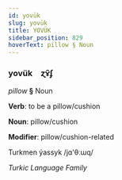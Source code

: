 ```yaml
---
id: yovük
slug: yovük
title: YOVÜK
sidebar_position: 829
hoverText: pillow § Noun
---
```


### yovük&emsp;<span kind="abugida">ɀɤ̑ʄ</span>

*pillow* **§** Noun

**Verb**: to be a pillow/cushion

**Noun**: pillow/cushion

**Modifier**: pillow/cushion-related

Turkmen ýassyk /jɑ'θːɯq/

*Turkic Language Family*